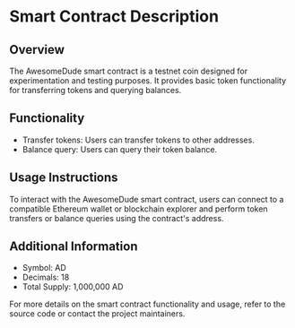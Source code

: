 # Smart Contract Description

## Overview
The AwesomeDude smart contract is a testnet coin designed for experimentation and testing purposes. 
It provides basic token functionality for transferring tokens and querying balances.


## Functionality
- Transfer tokens: Users can transfer tokens to other addresses.
- Balance query: Users can query their token balance.

## Usage Instructions
To interact with the AwesomeDude smart contract, users can connect to a compatible Ethereum wallet
or blockchain explorer and perform token transfers or balance queries using the contract's address.


## Additional Information
- Symbol: AD
- Decimals: 18
- Total Supply: 1,000,000 AD

For more details on the smart contract functionality and usage, refer to the source code or contact
the project maintainers.
